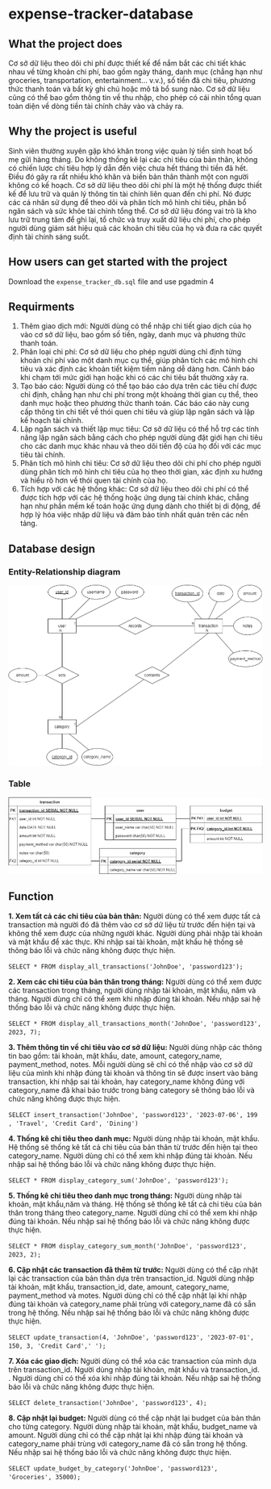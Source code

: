 # expense-tracker-database                    
## What the project does
Cơ sở dữ liệu theo dõi chi phí được thiết kế để nắm bắt các chi tiết khác nhau về từng khoản chi phí, bao gồm ngày tháng, danh mục (chẳng hạn như groceries, transportation, entertainment… v.v.), số tiền đã chi tiêu, phương thức thanh toán và bất kỳ ghi chú hoặc mô tả bổ sung nào. Cơ sở dữ liệu cũng có thể bao gồm thông tin về thu nhập, cho phép có cái nhìn tổng quan toàn diện về dòng tiền tài chính chảy vào và chảy ra. 
## Why the project is useful
Sinh viên thường xuyên gặp khó khăn trong việc quản lý tiền sinh hoạt bố mẹ gửi hàng tháng. Do không thống kê lại các chi tiêu của bản thân, không có chiến lược chi tiêu hợp lý dẫn đến việc chưa hết tháng thì tiền đã hết. Điều đó gây ra rất nhiều khó khăn và biến bản thân thành một con người không có kế hoạch. Cơ sở dữ liệu theo dõi chi phí là một hệ thống được thiết kế để lưu trữ và quản lý thông tin tài chính liên quan đến chi phí. Nó được các cá nhân sử dụng để theo dõi và phân tích mô hình chi tiêu, phân bổ ngân sách và sức khỏe tài chính tổng thể. Cơ sở dữ liệu đóng vai trò là kho lưu trữ trung tâm để ghi lại, tổ chức và truy xuất dữ liệu chi phí, cho phép người dùng giám sát hiệu quả các khoản chi tiêu của họ và đưa ra các quyết định tài chính sáng suốt.
## How users can get started with the project
Download the `expense_tracker_db.sql` file and use pgadmin 4 

## Requirments
1.	Thêm giao dịch mới: Người dùng có thể nhập chi tiết giao dịch của họ vào cơ sở dữ liệu, bao gồm số tiền, ngày, danh mục và phương thức thanh toán. 
2.	Phân loại chi phí: Cơ sở dữ liệu cho phép người dùng chỉ định từng khoản chi phí vào một danh mục cụ thể, giúp phân tích các mô hình chi tiêu và xác định các khoản tiết kiệm tiềm năng dễ dàng hơn. Cảnh báo khi chạm tới mức giới hạn hoặc khi có các chi tiêu bất thường xảy ra.
3.	Tạo báo cáo: Người dùng có thể tạo báo cáo dựa trên các tiêu chí được chỉ định, chẳng hạn như chi phí trong một khoảng thời gian cụ thể, theo danh mục hoặc theo phương thức thanh toán. Các báo cáo này cung cấp thông tin chi tiết về thói quen chi tiêu và giúp lập ngân sách và lập kế hoạch tài chính.
4.	Lập ngân sách và thiết lập mục tiêu: Cơ sở dữ liệu có thể hỗ trợ các tính năng lập ngân sách bằng cách cho phép người dùng đặt giới hạn chi tiêu cho các danh mục khác nhau và theo dõi tiến độ của họ đối với các mục tiêu tài chính.
5.	Phân tích mô hình chi tiêu: Cơ sở dữ liệu theo dõi chi phí cho phép người dùng phân tích mô hình chi tiêu của họ theo thời gian, xác định xu hướng và hiểu rõ hơn về thói quen tài chính của họ.
6.	Tích hợp với các hệ thống khác: Cơ sở dữ liệu theo dõi chi phí có thể được tích hợp với các hệ thống hoặc ứng dụng tài chính khác, chẳng hạn như phần mềm kế toán hoặc ứng dụng dành cho thiết bị di động, để hợp lý hóa việc nhập dữ liệu và đảm bảo tính nhất quán trên các nền tảng.
## Database design
### Entity-Relationship diagram
![erd-expense_tracker drawio](/assets/erd-expense_tracker.drawio.png)
### Table
![er-expense_tracker drawio](/assets/er-expense_tracker.drawio.png)
## Function
**1. Xem tất cả các chi tiêu của bản thân:**  Người dùng có thể xem được tất cả transaction mà người đó đã thêm vào cơ sở dữ liệu từ trước đến hiện tại và không thể xem được của những người khác. Người dùng phải nhập tài khoản và mật khẩu để xác thực. Khi nhập sai tài khoản, mật khẩu hệ thống sẽ thông báo lỗi và chức năng không được thực hiện.

`SELECT * FROM display_all_transactions('JohnDoe', 'password123');`

**2.	Xem các chi tiêu của bản thân trong tháng:**  Người dùng có thể xem được các transaction trong tháng, người dùng nhập tài khoản, mật khẩu, năm và tháng. Người dùng chỉ có thể xem khi nhập đúng tài khoản. Nếu nhập sai hệ thống báo lỗi và chức năng không được thực hiện.

`SELECT * FROM display_all_transactions_month('JohnDoe', 'password123', 2023, 7);`

**3. Thêm thông tin về chi tiêu vào cơ sở dữ liệu:** Người dùng nhập các thông tin bao gồm: tài khoản, mật khẩu, date, amount, category_name, payment_method, notes. Mỗi người dùng sẽ chỉ có thể nhập vào cơ sở dữ liệu của mình khi nhập đúng tài khoản và thông tin sẽ được insert vào bảng transaction, khi nhập sai tài khoản, hay category_name không đúng với category_name đã khai báo trước trong bàng category sẽ thông báo lỗi và chức năng không được thực hiện.

`SELECT insert_transaction('JohnDoe', 'password123', '2023-07-06', 199 , 'Travel', 'Credit Card', 'Dining')`

**4. Thống kê chi tiêu theo danh mục:** Người dùng nhập tài khoản, mật khẩu. Hệ thống sẽ thống kê tất cả chi tiêu của bản thân từ trước đến hiện tại theo category_name. Người dùng chỉ có thể xem khi nhập đúng tài khoản. Nếu nhập sai hệ thống báo lỗi và chức năng không được thực hiện.

`SELECT * FROM display_category_sum('JohnDoe', 'password123');`

**5. Thống kê chi tiêu theo danh mục trong tháng:** Người dùng nhập tài khoản, mật khẩu,năm và tháng. Hệ thống sẽ thống kê tất cả chi tiêu của bản thân trong tháng theo category_name. Người dùng chỉ có thể xem khi nhập đúng tài khoản. Nếu nhập sai hệ thống báo lỗi và chức năng không được thực hiện.

`SELECT * FROM display_category_sum_month('JohnDoe', 'password123', 2023, 2);`

**6. Cập nhật các transaction đã thêm từ trước:** Người dùng có thể cập nhật lại các transaction của bản thân dựa trên transaction_id. Người dùng nhập tài khoản, mật khẩu, transaction_id, date, amount, category_name, payment_method và motes. Người dùng chỉ có thể cập nhật lại khi nhập đúng tài khoản và category_name phải trùng với category_name đã có sẵn trong hệ thống. Nếu nhập sai hệ thống báo lỗi và chức năng không được thực hiện.

`SELECT update_transaction(4, 'JohnDoe', 'password123', '2023-07-01', 150, 3, 'Credit Card',' ');`

**7. Xóa các giao dịch:** Người dùng có thể xóa các transaction của mình dựa trên transaction_id. Người dùng nhập tài khoản, mật khẩu và transaction_id. . Người dùng chỉ có thể xóa khi nhập đúng tài khoản. Nếu nhập sai hệ thống báo lỗi và chức năng không được thực hiện.

`SELECT delete_transaction('JohnDoe', 'password123', 4);`

**8. Cập nhật lại budget:** Người dùng có thể cập nhật lại budget của bản thân cho từng category. Người dùng nhập tài khoản, mật khẩu, budget_name và amount. Người dùng chỉ có thể cập nhật lại khi nhập đúng tài khoản và category_name phải trùng với category_name đã có sẵn trong hệ thống. Nếu nhập sai hệ thống báo lỗi và chức năng không được thực hiện.

`SELECT update_budget_by_category('JohnDoe', 'password123', 'Groceries', 35000);`
